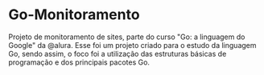 # Go-Monitoramento
Projeto de monitoramento de sites, parte do curso "Go: a linguagem do Google" da @alura. Esse foi um projeto criado para o estudo da linguagem Go, sendo assim, o foco foi a utilização das estruturas básicas de programação e dos principais pacotes Go.
